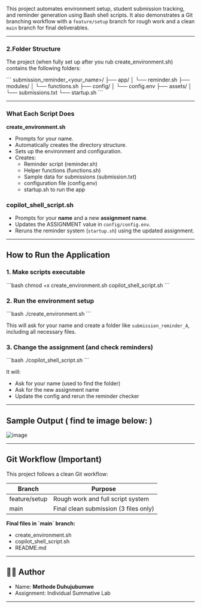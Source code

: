 This project automates environment setup, student submission tracking, and reminder generation using Bash shell scripts. It also demonstrates a Git branching workflow with a `feature/setup` branch for rough work and a clean `main` branch for final deliverables.

---

### 2.Folder Structure

The project (when fully set up after you rub create_environment.sh) contains the following folders:

\`\`\`
submission_reminder_<your_name>/
├── app/
│   └── reminder.sh
├── modules/
│   └── functions.sh
├── config/
│   └── config.env
├── assets/
│   └── submissions.txt
└── startup.sh
\`\`\`

---

### What Each Script Does

 **create_environment.sh**
- Prompts for your name.
- Automatically creates the directory structure.
- Sets up the environment and configuration.
- Creates:
  - Reminder script (reminder.sh)
  - Helper functions (functions.sh)
  - Sample data for submissions (submission.txt)
  - configuration file (config.env)
  - startup.sh to run the app

### copilot_shell_script.sh
- Prompts for your **name** and a new **assignment name**.
- Updates the ASSIGNMENT value in `config/config.env`.
- Reruns the reminder system (`startup.sh`) using the updated assignment.

---

##  How to Run the Application

### 1. Make scripts executable

\`\`\`bash
chmod +x create_environment.sh copilot_shell_script.sh
\`\`\`

### 2. Run the environment setup

\`\`\`bash
./create_environment.sh
\`\`\`

 This will ask for your name and create a folder like `submission_reminder_A`, including all necessary files.

### 3. Change the assignment (and check reminders)

\`\`\`bash
./copilot_shell_script.sh
\`\`\`

 It will:
- Ask for your name (used to find the folder)
- Ask for the new assignment name
- Update the config and rerun the reminder checker

---

##  Sample Output ( find te image below: )
![image](https://github.com/user-attachments/assets/306d6d99-50a8-4d1c-977e-632e0b3da1b6)


---

##  Git Workflow (Important)

This project follows a clean Git workflow:

| Branch           | Purpose                             |
|------------------|-------------------------------------|
| feature/setup     | Rough work and full script system   |
| main              | Final clean submission (3 files only) |

**Final files in \`main\` branch:**
- create_environment.sh
- copilot_shell_script.sh
- README.md

---

## 👨‍💻 Author

- Name: **Methode Duhujubumwe**
- Assignment: Individual Summative Lab


---


